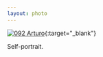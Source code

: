 ```yaml
---
layout: photo
---
```


[![092 Arturo](https://c2.staticflickr.com/6/5800/21580826270_16398a0a8b_b.jpg)](https://www.flickr.com/photos/131440297@N08/21580826270/){:target="_blank"}

Self-portrait.
